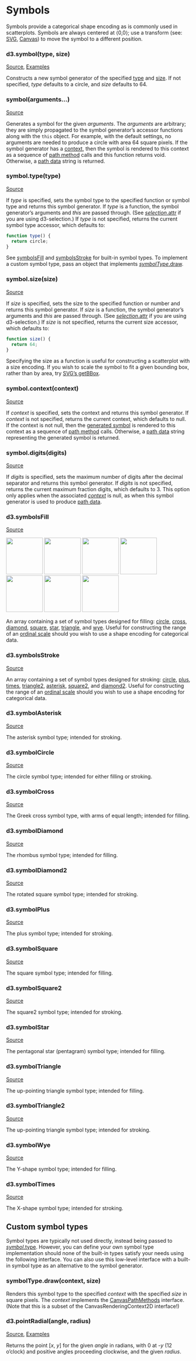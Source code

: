 # Symbols

Symbols provide a categorical shape encoding as is commonly used in scatterplots. Symbols are always centered at ⟨0,0⟩; use a transform (see: [SVG](http://www.w3.org/TR/SVG/coords.html#TransformAttribute), [Canvas](http://www.w3.org/TR/2dcontext/#transformations)) to move the symbol to a different position.

### d3.symbol(type, size)

[Source](https://github.com/d3/d3-shape/blob/main/src/symbol.js), [Examples](https://observablehq.com/@d3/fitted-symbols)

Constructs a new symbol generator of the specified [type](#symbol_type) and [size](#symbol_size). If not specified, *type* defaults to a circle, and *size* defaults to 64.

### symbol(arguments…)

[Source](https://github.com/d3/d3-shape/blob/main/src/symbol.js)

Generates a symbol for the given *arguments*. The *arguments* are arbitrary; they are simply propagated to the symbol generator’s accessor functions along with the `this` object. For example, with the default settings, no arguments are needed to produce a circle with area 64 square pixels. If the symbol generator has a [context](#symbol_context), then the symbol is rendered to this context as a sequence of [path method](http://www.w3.org/TR/2dcontext/#canvaspathmethods) calls and this function returns void. Otherwise, a [path data](http://www.w3.org/TR/SVG/paths.html#PathData) string is returned.

### symbol.type(type)

[Source](https://github.com/d3/d3-shape/blob/main/src/symbol.js)

If *type* is specified, sets the symbol type to the specified function or symbol type and returns this symbol generator. If *type* is a function, the symbol generator’s arguments and *this* are passed through. (See [*selection*.attr](https://github.com/d3/d3-selection/blob/main/README.md#selection_attr) if you are using d3-selection.) If *type* is not specified, returns the current symbol type accessor, which defaults to:

```js
function type() {
  return circle;
}
```

See [symbolsFill](#symbolsFill) and [symbolsStroke](#symbolsStroke) for built-in symbol types. To implement a custom symbol type, pass an object that implements [*symbolType*.draw](#symbolType_draw).

### symbol.size(size)

[Source](https://github.com/d3/d3-shape/blob/main/src/symbol.js)

If *size* is specified, sets the size to the specified function or number and returns this symbol generator. If *size* is a function, the symbol generator’s arguments and *this* are passed through. (See [*selection*.attr](https://github.com/d3/d3-selection/blob/main/README.md#selection_attr) if you are using d3-selection.) If *size* is not specified, returns the current size accessor, which defaults to:

```js
function size() {
  return 64;
}
```

Specifying the size as a function is useful for constructing a scatterplot with a size encoding. If you wish to scale the symbol to fit a given bounding box, rather than by area, try [SVG’s getBBox](https://observablehq.com/d/1fac2626b9e1b65f).

### symbol.context(context)

[Source](https://github.com/d3/d3-shape/blob/main/src/symbol.js)

If *context* is specified, sets the context and returns this symbol generator. If *context* is not specified, returns the current context, which defaults to null. If the context is not null, then the [generated symbol](#_symbol) is rendered to this context as a sequence of [path method](http://www.w3.org/TR/2dcontext/#canvaspathmethods) calls. Otherwise, a [path data](http://www.w3.org/TR/SVG/paths.html#PathData) string representing the generated symbol is returned.

### symbol.digits(digits)

[Source](https://github.com/d3/d3-shape/blob/main/src/symbol.js)

If *digits* is specified, sets the maximum number of digits after the decimal separator and returns this symbol generator. If *digits* is not specified, returns the current maximum fraction digits, which defaults to 3. This option only applies when the associated [*context*](#symbol_context) is null, as when this symbol generator is used to produce [path data](http://www.w3.org/TR/SVG/paths.html#PathData).

### d3.symbolsFill

[Source](https://github.com/d3/d3-shape/blob/main/src/symbol.js)

<a href="#symbolCircle"><img src="./img/circle.png" width="100" height="100"></a>
<a href="#symbolCross"><img src="./img/cross.png" width="100" height="100"></a>
<a href="#symbolDiamond"><img src="./img/diamond.png" width="100" height="100"></a>
<a href="#symbolSquare"><img src="./img/square.png" width="100" height="100"></a>
<a href="#symbolStar"><img src="./img/star.png" width="100" height="100"></a>
<a href="#symbolTriangle"><img src="./img/triangle.png" width="100" height="100"></a>
<a href="#symbolWye"><img src="./img/wye.png" width="100" height="100"></a>

An array containing a set of symbol types designed for filling: [circle](#symbolCircle), [cross](#symbolCross), [diamond](#symbolDiamond), [square](#symbolSquare), [star](#symbolStar), [triangle](#symbolTriangle), and [wye](#symbolWye). Useful for constructing the range of an [ordinal scale](https://github.com/d3/d3-scale#ordinal-scales) should you wish to use a shape encoding for categorical data.

### d3.symbolsStroke

[Source](https://github.com/d3/d3-shape/blob/main/src/symbol.js)

An array containing a set of symbol types designed for stroking: [circle](#symbolCircle), [plus](#symbolPlus), [times](#symbolTimes), [triangle2](#symbolTriangle2), [asterisk](#symbolAsterisk), [square2](#symbolSquare2), and [diamond2](#symbolDiamond2). Useful for constructing the range of an [ordinal scale](https://github.com/d3/d3-scale#ordinal-scales) should you wish to use a shape encoding for categorical data.

### d3.symbolAsterisk

[Source](https://github.com/d3/d3-shape/blob/main/src/symbol/asterisk.js)

The asterisk symbol type; intended for stroking.

### d3.symbolCircle

[Source](https://github.com/d3/d3-shape/blob/main/src/symbol/circle.js)

The circle symbol type; intended for either filling or stroking.

### d3.symbolCross

[Source](https://github.com/d3/d3-shape/blob/main/src/symbol/cross.js)

The Greek cross symbol type, with arms of equal length; intended for filling.

### d3.symbolDiamond

[Source](https://github.com/d3/d3-shape/blob/main/src/symbol/diamond.js)

The rhombus symbol type; intended for filling.

### d3.symbolDiamond2

[Source](https://github.com/d3/d3-shape/blob/main/src/symbol/diamond.js)

The rotated square symbol type; intended for stroking.

### d3.symbolPlus

[Source](https://github.com/d3/d3-shape/blob/main/src/symbol/plus.js)

The plus symbol type; intended for stroking.

### d3.symbolSquare

[Source](https://github.com/d3/d3-shape/blob/main/src/symbol/square.js)

The square symbol type; intended for filling.

### d3.symbolSquare2

[Source](https://github.com/d3/d3-shape/blob/main/src/symbol/square2.js)

The square2 symbol type; intended for stroking.

### d3.symbolStar

[Source](https://github.com/d3/d3-shape/blob/main/src/symbol/star.js)

The pentagonal star (pentagram) symbol type; intended for filling.

### d3.symbolTriangle

[Source](https://github.com/d3/d3-shape/blob/main/src/symbol/triangle.js)

The up-pointing triangle symbol type; intended for filling.

### d3.symbolTriangle2

[Source](https://github.com/d3/d3-shape/blob/main/src/symbol/triangle2.js)

The up-pointing triangle symbol type; intended for stroking.

### d3.symbolWye

[Source](https://github.com/d3/d3-shape/blob/main/src/symbol/wye.js)

The Y-shape symbol type; intended for filling.

### d3.symbolTimes

[Source](https://github.com/d3/d3-shape/blob/main/src/symbol/times.js)

The X-shape symbol type; intended for stroking.

## Custom symbol types

Symbol types are typically not used directly, instead being passed to [*symbol*.type](#symbol_type). However, you can define your own symbol type implementation should none of the built-in types satisfy your needs using the following interface. You can also use this low-level interface with a built-in symbol type as an alternative to the symbol generator.

### symbolType.draw(context, size)

Renders this symbol type to the specified *context* with the specified *size* in square pixels. The *context* implements the [CanvasPathMethods](http://www.w3.org/TR/2dcontext/#canvaspathmethods) interface. (Note that this is a subset of the CanvasRenderingContext2D interface!)

### d3.pointRadial(angle, radius)

[Source](https://github.com/d3/d3-shape/blob/main/src/pointRadial.js), [Examples](https://observablehq.com/@d3/radial-area-chart)

Returns the point [<i>x</i>, <i>y</i>] for the given *angle* in radians, with 0 at -*y* (12 o’clock) and positive angles proceeding clockwise, and the given *radius*.
